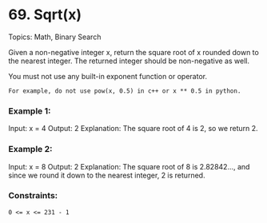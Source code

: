 # 69. Sqrt(x)

Topics: Math, Binary Search

Given a non-negative integer x, return the square root of x rounded down to the nearest integer. The returned integer should be non-negative as well.

You must not use any built-in exponent function or operator.

    For example, do not use pow(x, 0.5) in c++ or x ** 0.5 in python.

### Example 1:

Input: x = 4
Output: 2
Explanation: The square root of 4 is 2, so we return 2.

### Example 2:

Input: x = 8
Output: 2
Explanation: The square root of 8 is 2.82842..., and since we round it down to the nearest integer, 2 is returned.

### Constraints:

    0 <= x <= 231 - 1

